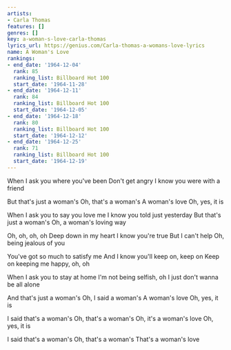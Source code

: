 ```yaml
---
artists:
- Carla Thomas
features: []
genres: []
key: a-woman-s-love-carla-thomas
lyrics_url: https://genius.com/Carla-thomas-a-womans-love-lyrics
name: A Woman's Love
rankings:
- end_date: '1964-12-04'
  rank: 85
  ranking_list: Billboard Hot 100
  start_date: '1964-11-28'
- end_date: '1964-12-11'
  rank: 84
  ranking_list: Billboard Hot 100
  start_date: '1964-12-05'
- end_date: '1964-12-18'
  rank: 80
  ranking_list: Billboard Hot 100
  start_date: '1964-12-12'
- end_date: '1964-12-25'
  rank: 71
  ranking_list: Billboard Hot 100
  start_date: '1964-12-19'
---
```

When I ask you where you've been
Don't get angry
I know you were with a friend

But that's just a woman's
Oh, that's a woman's
A woman's love
Oh, yes, it is

When I ask you to say you love me
I know you told just yesterday
But that's just a woman's
Oh, a woman's loving way

Oh, oh, oh, oh
Deep down in my heart
I know you're true
But I can't help
Oh, being jealous of you

You've got so much to satisfy me
And I know you'll keep on, keep on
Keep on keeping me happy, oh, oh

When I ask you to stay at home
I'm not being selfish, oh
I just don't wanna be all alone

And that's just a woman's
Oh, I said a woman's
A woman's love
Oh, yes, it is

I said that's a woman's
Oh, that's a woman's
Oh, it's a woman's love
Oh, yes, it is

I said that's a woman's
Oh, that's a woman's
That's a woman's love
